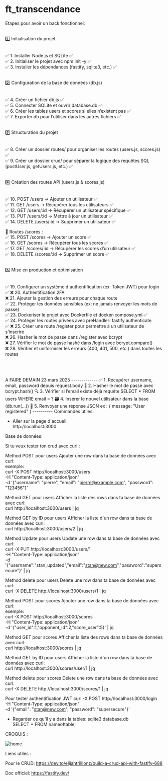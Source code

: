 # ft_transcendance

Etapes pour avoir un back fonctionnel: <br> <br>

1️⃣ Initialisation du projet <br> <br>

✅ 1. Installer Node.js et SQLite ✅ <br>
✅ 2. Initialiser le projet avec npm init -y ✅ <br> 
✅ 3. Installer les dépendances (fastify, sqlite3, etc.) ✅ <br> <br>

2️⃣ Configuration de la base de données (db.js) <br> <br>

✅ 4. Créer un fichier db.js ✅ <br>
✅ 5. Connecter SQLite et ouvrir database.db ✅ <br>
✅ 6. Créer les tables users et scores si elles n’existent pas ✅ <br>
✅ 7. Exporter db pour l’utiliser dans les autres fichiers ✅ <br> <br>

3️⃣ Structuration du projet <br> <br>

✅ 8. Créer un dossier routes/ pour organiser les routes (users.js, scores.js) ✅ <br>
✅ 9. Créer un dossier crud/ pour séparer la logique des requêtes SQL (postUser.js, getUsers.js, etc.) ✅ <br> <br>

4️⃣ Création des routes API (users.js & scores.js) <br> <br>

✅ 10. POST /users → Ajouter un utilisateur ✅ <br>
✅ 11. GET /users → Récupérer tous les utilisateurs ✅ <br>
✅ 12. GET /users/:id → Récupérer un utilisateur spécifique ✅ <br>
✅ 13. PUT /users/:id → Mettre à jour un utilisateur ✅ <br>
✅ 14. DELETE /users/:id → Supprimer un utilisateur ✅ <br>

📌 Routes /scores : <br>
✅ 15. POST /scores → Ajouter un score ✅<br>
✅ 16. GET /scores → Récupérer tous les scores ✅<br>
✅ 17. GET /scores/:id → Récupérer les scores d’un utilisateur ✅<br>
✅ 18. DELETE /scores/:id → Supprimer un score ✅<br>
 <br>

5️⃣ Mise en production et optimisation <br> <br>

✅ 19. Configurer un système d'authentification (ex: Token JWT) pour login ✅
❌ 20. Authentification 2FA <br>
❌ 21. Ajouter la gestion des erreurs pour chaque route <br>
✅ 22. Protéger les données sensibles (ex: ne jamais renvoyer les mots de passe) <br>
✅  23. Dockeriser le projet avec Dockerfile et docker-compose.yml ✅ <br>
✅ 24. Protéger les routes privées avec preHandler: fastify.authenticate <br> ✅
❌ 25. Créer une route /register pour permettre à un utilisateur de s’inscrire <br>
❌ 26. Hasher le mot de passe dans /register avec bcrypt <br>
❌ 27. Vérifier le mot de passe hashé dans /login avec bcrypt.compare() <br>
❌ 28. Vérifier et uniformiser les erreurs (400, 401, 500, etc.) dans toutes les routes <br>

<br>
<br>
<br>
A FAIRE DEMAIN 23 mars 2025
-------------
✅ 1. Récupérer username, email, password	depuis request.body
🔐 2. Hasher le mot de passe	avec bcrypt.hash()
🔍 3. Vérifier si l’email existe déjà	requête SELECT * FROM users WHERE email = ?
🗃️ 4. Insérer le nouvel utilisateur	dans la base (db.run(...))
📩 5. Renvoyer une réponse JSON	ex : { message: "User registered" }
----------
Commandes utiles:

- Aller sur la page d'accueil: <br>
http://localhost:3000



Base de données: 

Si tu veux tester ton crud avec curl : 

Method POST pour users
Ajouter une row dans ta base de données avec curl: <br>
exemple: <br>
curl -X POST http://localhost:3000/users \
  -H "Content-Type: application/json" \
  -d '{"username": "pierre", "email": "pierre@example.com", "password": "123456"}'

Method GET pour users
Afficher la liste des rows dans ta base de données avec curl:<br>
curl http://localhost:3000/users | jq


Method GET by ID pour users
Afficher la liste d'un row dans ta base de données avec curl:<br>
curl http://localhost:3000/users/2 | jq


Method Update pour users
Update une row dans ta base de données avec curl:<br>
curl -X PUT http://localhost:3000/users/1 \
  -H "Content-Type: application/json" \
  -d '{"username":"stan_updated","email":"stan@new.com","password":"supersecure"}' | jq

Method delete pour users
Delete une row dans ta base de données avec curl: <br>
curl -X DELETE http://localhost:3000/users/1 | jq



Method POST pour scores 
Ajouter une row dans ta base de données avec curl: <br>
exemple: <br>
curl -X POST http://localhost:3000/scores \
  -H "Content-Type: application/json" \
  -d '{"user_id":1,"opponent_id":2,"score_user":5}' | jq


Method GET pour scores
Afficher la liste des rows dans ta base de données avec curl:<br>
curl http://localhost:3000/scores | jq

Method GET by ID pour users
Afficher la liste d'un row dans ta base de données avec curl:<br>
curl http://localhost:3000/scores/user/1 | jq


Method delete pour scores
Delete une row dans ta base de données avec curl: <br>
curl -X DELETE http://localhost:3000/scores/1 | jq

Pour tester authentification JWT
curl -X POST http://localhost:3000/login \
  -H "Content-Type: application/json" \
  -d '{"email": "stan@new.com", "password": "supersecure"}'


- Regarder ce qu'il y a dans la tables: 
sqlite3 database.db <br>
SELECT * FROM nameoftable; <br>



CROQUIS : 

![home](https://github.com/user-attachments/assets/89148e46-8002-4aad-881f-ead0e9206657)


Liens utiles : 

Pour le CRUD: 
https://dev.to/elijahtrillionz/build-a-crud-api-with-fastify-688

Doc officiel:
https://fastify.dev/ 

